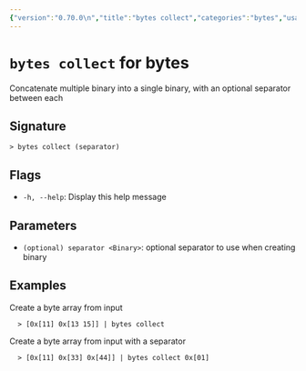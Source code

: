 ```yaml
---
{"version":"0.70.0\n","title":"bytes collect","categories":"bytes","usage":"Concatenate multiple binary into a single binary, with an optional separator between each\n"}
---
```

<!-- THIS FILE IS GENERATED BY update_book_commands.cjs USING NUSHELL'S HELP COMMANDS.
REFRAIN FROM EDITING IT MANUALLY.-->
# <code>bytes collect</code> for bytes

<div class='command-title'>Concatenate multiple binary into a single binary, with an optional separator between each</div>

## Signature

```> bytes collect (separator)```

## Flags

 * ```-h, --help```: Display this help message
## Parameters

 * ```(optional) separator <Binary>```: optional separator to use when creating binary
## Examples

  Create a byte array from input
```shell
  > [0x[11] 0x[13 15]] | bytes collect
```
  Create a byte array from input with a separator
```shell
  > [0x[11] 0x[33] 0x[44]] | bytes collect 0x[01]
```


